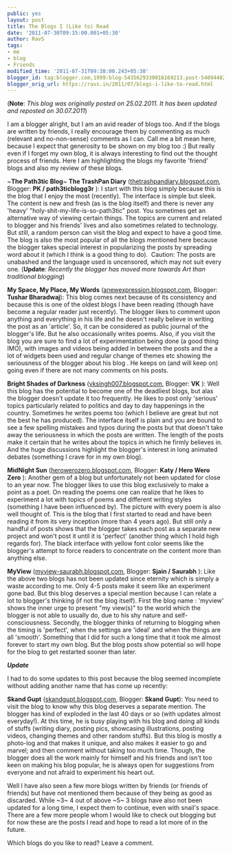 ```yaml
---
public: yes
layout: post
title: The Blogs I (Like to) Read
date: '2011-07-30T09:35:00.001+05:30'
author: RavS
tags:
- me
- blog
- Friends
modified_time: '2011-07-31T09:38:00.243+05:30'
blogger_id: tag:blogger.com,1999:blog-5435629330016169213.post-5409448262615881081
blogger_orig_url: https://ravs.in/2011/07/blogs-i-like-to-read.html
---
```


(**Note**: _This blog was originally posted on 25.02.2011. It has been updated and reposted on 30.07.2011_)

I am a blogger alright, but I am an avid reader of blogs too. And if the blogs are written by friends, I really encourage them by commenting as much (relevant and no-non-sense) comments as I can. Call me a bit mean here, because I expect that generosity to be shown on my blog too :) But really even if I forget my own blog, it is always interesting to find out the thought process of friends. Here I am highlighting the blogs my favorite 'friend' blogs and also my review of these blogs.

~**The Path3tic Blog**~ **The TrashPan Diary** ([thetrashpandiary.blogspot.com](http://thetrashpandiary.blogspot.com/), Blogger: **PK / path3ticblogg3r** ): I start with this blog simply because this is the blog that I enjoy the most (recently). The interface is simple but sleek. The content is new and fresh (as is the blog itself) and there is never any 'heavy' "holy-shit-my-life-is-so-path3tic" post. You sometimes get an alternative way of viewing certain things. The topics are current and related to blogger and his friends' lives and also sometimes related to technology. But still, a random person can visit the blog and expect to have a good time. The blog is also the most popular of all the blogs mentioned here because the blogger takes special interest in popularizing the posts by spreading word about it (which I think is a good thing to do).  Caution: The posts are unabashed and the language used is uncensored, which may not suit every one. (**Update**: _Recently the blogger has moved more towards Art than traditional blogging_)

**My Space, My Place, My Words** ([anewexpression.blogspot.com](http://anewexpression.blogspot.com/), Blogger: **Tushar Bharadwaj**): This blog comes next because of its consistency and because this is one of the oldest blogs I have been reading (though have become a regular reader just recently). The blogger likes to comment upon anything and everything in his life and he doesn't really believe in writing the post as an 'article'. So, it can be considered as public journal of the blogger's life. But he also occasionally writes poems. Also, if you visit the blog you are sure to find a lot of experimentation being done (a good thing IMO), with images and videos being added in between the posts and the a lot of widgets been used and regular change of themes etc showing the seriousness of the blogger about his blog . He keeps on (and will keep on) going even if there are not many comments on his posts.

**Bright Shades of Darkness** ([vksingh007.blogspot.com](http://vksingh007.blogspot.com/), Blogger: **VK** ): Well this blog has the potential to become one of the deadliest blogs, but alas the blogger doesn't update it too frequently. He likes to post only 'serious' topics particularly related to politics and day to day happenings in the country. Sometimes he writes poems too (which I believe are great but not the best he has produced). The interface itself is plain and you are bound to see a few spelling mistakes and typos during the posts but that doesn't take away the seriousness in which the posts are written. The length of the posts make it certain that he writes about the topics in which he firmly believes in. And the huge discussions highlight the blogger's interest in long animated debates (something I crave for in my own blog).

**MidNight Sun** ([herowerozero.blogspot.com](http://herowerozero.blogspot.com/), Blogger: **Katy / Hero Wero Zero** ): Another gem of a blog but unfortunately not been updated for close to an year now. The blogger likes to use this blog exclusively to make a point as a poet. On reading the poems one can realize that he likes to experiment a lot with topics of poems and different writing styles (something I have been influenced by). The picture with every poem is also well thought of. This is the blog that I first started to read and have been reading it from its very inception (more than 4 years ago). But still only a handful of posts shows that the blogger takes each post as a separate new project and won't post it until it is 'perfect' (another thing which I hold high regards for). The black interface with yellow font color seems like the blogger's attempt to force readers to concentrate on the content more than anything else.

**MyView** ([myview-saurabh.blogspot.com](http://myview-saurabh.blogspot.com/), Blogger: **Sjain / Saurabh** ): Like the above two blogs has not been updated since eternity which is simply a waste according to me. Only 4-5 posts make it seem like an experiment gone bad. But this blog deserves a special mention because I can relate a lot to blogger's thinking (if not the blog itself). First the blog name : 'myview' shows the inner urge to present "my view(s)" to the world which the blogger is not able to usually do, due to his shy nature and self-consciousness. Secondly, the blogger thinks of returning to blogging when the timing is 'perfect', when the settings are 'ideal' and when the things are all 'smooth'. Something that I did for such a long time that it took me almost forever to start my own blog. But the blog posts show potential so will hope for the blog to get restarted sooner than later.

_**Update**_

I had to do some updates to this post because the blog seemed incomplete without adding another name that has come up recently:

**Skand Gupt** ([skandgupt.blogspot.com](http://skandgupt.blogspot.com/), Blogger: **Skand Gupt**): You need to visit the blog to know why this blog deserves a separate mention. The blogger has kind of exploded in the last 40 days or so (with updates almost everyday!). At this time, he is busy playing with his blog and doing all kinds of stuffs (writing diary, posting pics, showcasing illustrations, posting videos, changing themes and other random stuffs). But this blog is mostly a photo-log and that makes it unique, and also makes it easier to go and marvel; and then comment without taking too much time. Though, the blogger does all the work mainly for himself and his friends and isn't too keen on making his blog popular, he is always open for suggestions from everyone and not afraid to experiment his heart out.

Well I have also seen a few more blogs written by friends (or friends of friends) but have not mentioned them because of they being as good as discarded. While ~3~ 4 out of above ~5~ 3 blogs have also not been updated for a long time, I expect them to continue, even with snail's space. There are a few more people whom I would like to check out blogging but for now these are the posts I read and hope to read a lot more of in the future.

Which blogs do you like to read? Leave a comment.
